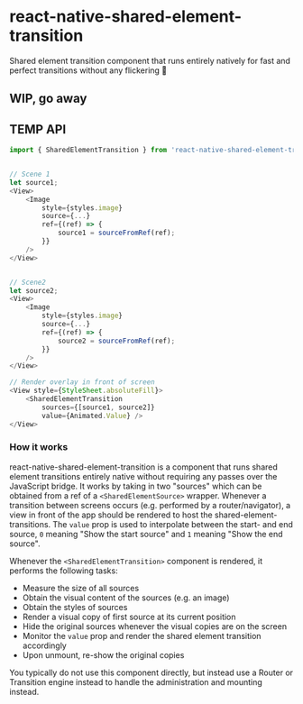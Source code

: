 
# react-native-shared-element-transition

Shared element transition component that runs entirely natively for fast and perfect transitions without any flickering 💫

## WIP, go away

## TEMP API

```js
import { SharedElementTransition } from 'react-native-shared-element-transition';


// Scene 1
let source1;
<View>
    <Image
        style={styles.image}
        source={...}
        ref={(ref) => {
            source1 = sourceFromRef(ref);
        }}
    />
</View>


// Scene2
let source2;
<View>
    <Image
        style={styles.image}
        source={...}
        ref={(ref) => {
            source2 = sourceFromRef(ref);
        }}
    />
</View>

// Render overlay in front of screen
<View style={StyleSheet.absoluteFill}>
    <SharedElementTransition
        sources={[source1, source2]}
        value={Animated.Value} />
</View>
```

### How it works

react-native-shared-element-transition is a component that runs shared element transitions
entirely native without requiring any passes over the JavaScript bridge. It works by taking in two
"sources" which can be obtained from a ref of a `<SharedElementSource>` wrapper.
Whenever a transition between screens occurs (e.g. performed by a router/navigator), a view in
front of the app should be rendered to host the shared-element-transitions.
The `value` prop is used to interpolate between the start- and end source, `0` meaning "Show the start
source" and `1` meaning "Show the end source".

Whenever the `<SharedElementTransition>` component is rendered, it performs the following tasks:
- Measure the size of all sources
- Obtain the visual content of the sources (e.g. an image)
- Obtain the styles of sources
- Render a visual copy of first source at its current position
- Hide the original sources whenever the visual copies are on the screen
- Monitor the `value` prop and render the shared element transition accordingly
- Upon unmount, re-show the original copies

You typically do not use this component directly, but instead use a Router or Transition engine instead
to handle the administration and mounting instead.